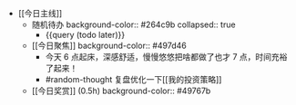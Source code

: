 - [[今日主线]]
	- 随机待办
	  background-color:: #264c9b
	  collapsed:: true
		- {{query (todo later)}}
	- [[今日聚焦]] 
	  background-color:: #497d46
		- 今天 6 点起床，深感舒适，慢慢悠悠把啥都做了也才 7 点，时间充裕了起来！
		- #random-thought 复盘优化一下[[我的投资策略]]
	- [[今日奖赏]] (0.5h)
	  background-color:: #49767b